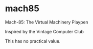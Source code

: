 # mach85

Mach-85: The Virtual Machinery Playpen

Inspired by the Vintage Computer Club

This has no practical value.

